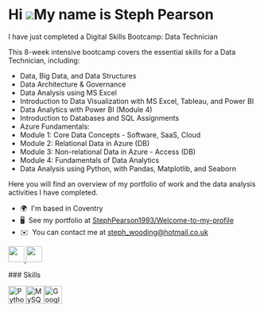 Hi ![](https://user-images.githubusercontent.com/18350557/176309783-0785949b-9127-417c-8b55-ab5a4333674e.gif)My name is Steph Pearson
=====================================================================================================================================

I have just completed a Digital Skills Bootcamp: Data Technician

This 8-week intensive bootcamp covers the essential skills for a Data Technician, including:

*  Data, Big Data, and Data Structures
*  Data Architecture & Governance
*  Data Analysis using MS Excel
*  Introduction to Data Visualization with MS Excel, Tableau, and Power BI
*  Data Analytics with Power BI (Module 4)
*  Introduction to Databases and SQL Assignments
*  Azure Fundamentals:
*  Module 1: Core Data Concepts - Software, SaaS, Cloud
*  Module 2: Relational Data in Azure (DB)
*  Module 3: Non-relational Data in Azure - Access (DB)
*  Module 4: Fundamentals of Data Analytics
*  Data Analysis using Python, with Pandas, Matplotlib, and Seaborn

Here you will find an overview of my portfolio of work and the data analysis activities I have completed.

*   🌍  I'm based in Coventry
*   🖥️  See my portfolio at [StephPearson1993/Welcome-to-my-profile](http://github.com/StephPearson1993/Welcome-to-my-profile)
*   ✉️  You can contact me at [steph\_wooding@hotmail.co.uk](mailto:steph_wooding@hotmail.co.uk)
<p align="left"> <a href="https://www.github.com/steph pearson" target="_blank" rel="noreferrer"> <picture> <source media="(prefers-color-scheme: dark)" srcset="https://raw.githubusercontent.com/danielcranney/readme-generator/main/public/icons/socials/github-dark.svg" /> <source media="(prefers-color-scheme: light)" srcset="https://raw.githubusercontent.com/danielcranney/readme-generator/main/public/icons/socials/github.svg" /> <img src="https://raw.githubusercontent.com/danielcranney/readme-generator/main/public/icons/socials/github.svg" width="32" height="32" /> </picture> </a> <a href="https://www.linkedin.com/in/steph pearson" target="_blank" rel="noreferrer"> <picture> <source media="(prefers-color-scheme: dark)" srcset="https://raw.githubusercontent.com/danielcranney/readme-generator/main/public/icons/socials/linkedin-dark.svg" /> <source media="(prefers-color-scheme: light)" srcset="https://raw.githubusercontent.com/danielcranney/readme-generator/main/public/icons/socials/linkedin.svg" /> <img src="https://raw.githubusercontent.com/danielcranney/readme-generator/main/public/icons/socials/linkedin.svg" width="32" height="32" /> </picture> </a></p>
### Skills

<p align="left">
<a href="https://www.python.org/" target="_blank" rel="noreferrer"><img src="https://raw.githubusercontent.com/danielcranney/readme-generator/main/public/icons/skills/python-colored.svg" width="36" height="36" alt="Python" /></a><a href="https://www.mysql.com/" target="_blank" rel="noreferrer"><img src="https://raw.githubusercontent.com/danielcranney/readme-generator/main/public/icons/skills/mysql-colored.svg" width="36" height="36" alt="MySQL" /></a><a href="https://cloud.google.com/" target="_blank" rel="noreferrer"><img src="https://raw.githubusercontent.com/danielcranney/readme-generator/main/public/icons/skills/googlecloud-colored.svg" width="36" height="36" alt="Google Cloud" /></a>
</p>
